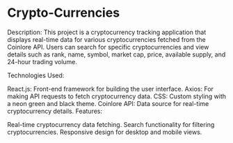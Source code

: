 # Crypto-Currencies

Description:
This project is a cryptocurrency tracking application that displays real-time data for various cryptocurrencies fetched from the Coinlore API. Users can search for specific cryptocurrencies and view details such as rank, name, symbol, market cap, price, available supply, and 24-hour trading volume.

Technologies Used:

React.js: Front-end framework for building the user interface.
Axios: For making API requests to fetch cryptocurrency data.
CSS: Custom styling with a neon green and black theme.
Coinlore API: Data source for real-time cryptocurrency details.
Features:

Real-time cryptocurrency data fetching.
Search functionality for filtering cryptocurrencies.
Responsive design for desktop and mobile views.
